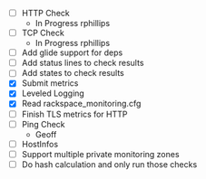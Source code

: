 - [ ] HTTP Check
  - In Progress rphillips
- [ ] TCP Check
  - In Progress rphillips
- [ ] Add glide support for deps
- [ ] Add status lines to check results
- [ ] Add states to check results
- [X] Submit metrics
- [X] Leveled Logging
- [X] Read rackspace_monitoring.cfg
- [ ] Finish TLS metrics for HTTP
- [ ] Ping Check
  - Geoff
- [ ] HostInfos
- [ ] Support multiple private monitoring zones
- [ ] Do hash calculation and only run those checks
